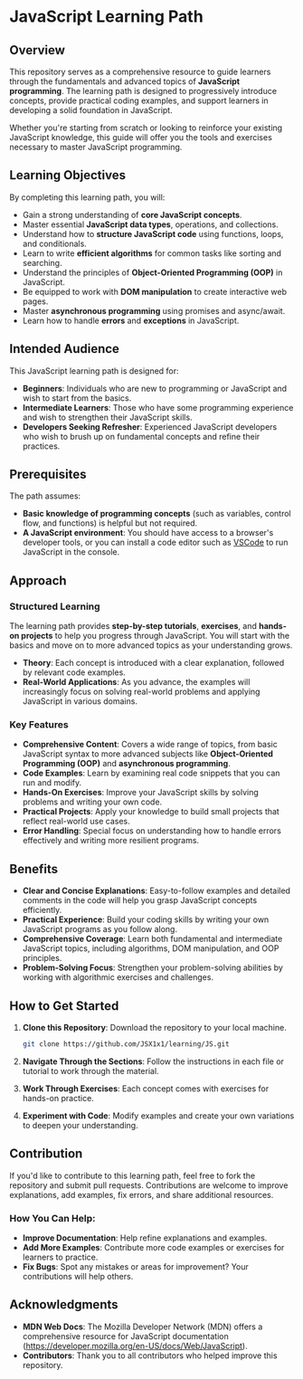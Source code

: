 # JavaScript Learning Path

## Overview

This repository serves as a comprehensive resource to guide learners through the fundamentals and advanced topics of **JavaScript programming**. The learning path is designed to progressively introduce concepts, provide practical coding examples, and support learners in developing a solid foundation in JavaScript.

Whether you're starting from scratch or looking to reinforce your existing JavaScript knowledge, this guide will offer you the tools and exercises necessary to master JavaScript programming.

## Learning Objectives

By completing this learning path, you will:

- Gain a strong understanding of **core JavaScript concepts**.
- Master essential **JavaScript data types**, operations, and collections.
- Understand how to **structure JavaScript code** using functions, loops, and conditionals.
- Learn to write **efficient algorithms** for common tasks like sorting and searching.
- Understand the principles of **Object-Oriented Programming (OOP)** in JavaScript.
- Be equipped to work with **DOM manipulation** to create interactive web pages.
- Master **asynchronous programming** using promises and async/await.
- Learn how to handle **errors** and **exceptions** in JavaScript.

## Intended Audience

This JavaScript learning path is designed for:

- **Beginners**: Individuals who are new to programming or JavaScript and wish to start from the basics.
- **Intermediate Learners**: Those who have some programming experience and wish to strengthen their JavaScript skills.
- **Developers Seeking Refresher**: Experienced JavaScript developers who wish to brush up on fundamental concepts and refine their practices.

## Prerequisites

The path assumes:

- **Basic knowledge of programming concepts** (such as variables, control flow, and functions) is helpful but not required.
- **A JavaScript environment**: You should have access to a browser's developer tools, or you can install a code editor such as [VSCode](https://code.visualstudio.com/) to run JavaScript in the console.

## Approach

### Structured Learning

The learning path provides **step-by-step tutorials**, **exercises**, and **hands-on projects** to help you progress through JavaScript. You will start with the basics and move on to more advanced topics as your understanding grows.

- **Theory**: Each concept is introduced with a clear explanation, followed by relevant code examples.
- **Real-World Applications**: As you advance, the examples will increasingly focus on solving real-world problems and applying JavaScript in various domains.

### Key Features

- **Comprehensive Content**: Covers a wide range of topics, from basic JavaScript syntax to more advanced subjects like **Object-Oriented Programming (OOP)** and **asynchronous programming**.
- **Code Examples**: Learn by examining real code snippets that you can run and modify.
- **Hands-On Exercises**: Improve your JavaScript skills by solving problems and writing your own code.
- **Practical Projects**: Apply your knowledge to build small projects that reflect real-world use cases.
- **Error Handling**: Special focus on understanding how to handle errors effectively and writing more resilient programs.

## Benefits

- **Clear and Concise Explanations**: Easy-to-follow examples and detailed comments in the code will help you grasp JavaScript concepts efficiently.
- **Practical Experience**: Build your coding skills by writing your own JavaScript programs as you follow along.
- **Comprehensive Coverage**: Learn both fundamental and intermediate JavaScript topics, including algorithms, DOM manipulation, and OOP principles.
- **Problem-Solving Focus**: Strengthen your problem-solving abilities by working with algorithmic exercises and challenges.

## How to Get Started

1. **Clone this Repository**: Download the repository to your local machine.
   
   ```bash
   git clone https://github.com/JSX1x1/learning/JS.git
   ```

2. **Navigate Through the Sections**: Follow the instructions in each file or tutorial to work through the material.
   
3. **Work Through Exercises**: Each concept comes with exercises for hands-on practice.

4. **Experiment with Code**: Modify examples and create your own variations to deepen your understanding.

## Contribution

If you'd like to contribute to this learning path, feel free to fork the repository and submit pull requests. Contributions are welcome to improve explanations, add examples, fix errors, and share additional resources.

### How You Can Help:
- **Improve Documentation**: Help refine explanations and examples.
- **Add More Examples**: Contribute more code examples or exercises for learners to practice.
- **Fix Bugs**: Spot any mistakes or areas for improvement? Your contributions will help others.

## Acknowledgments

- **MDN Web Docs**: The Mozilla Developer Network (MDN) offers a comprehensive resource for JavaScript documentation (https://developer.mozilla.org/en-US/docs/Web/JavaScript).
- **Contributors**: Thank you to all contributors who helped improve this repository.